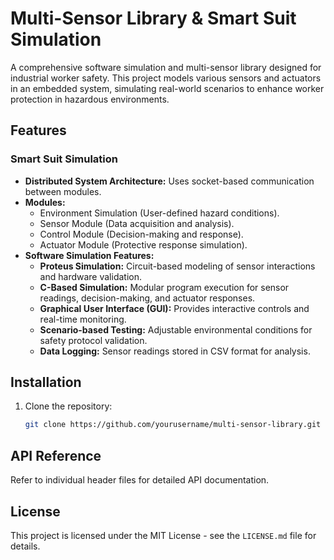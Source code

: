 # Multi-Sensor Library & Smart Suit Simulation

A comprehensive software simulation and multi-sensor library designed for industrial worker safety. This project models various sensors and actuators in an embedded system, simulating real-world scenarios to enhance worker protection in hazardous environments.

## Features



### Smart Suit Simulation
- **Distributed System Architecture:** Uses socket-based communication between modules.
- **Modules:**
  - Environment Simulation (User-defined hazard conditions).
  - Sensor Module (Data acquisition and analysis).
  - Control Module (Decision-making and response).
  - Actuator Module (Protective response simulation).
- **Software Simulation Features:**
  - **Proteus Simulation:** Circuit-based modeling of sensor interactions and hardware validation.
  - **C-Based Simulation:** Modular program execution for sensor readings, decision-making, and actuator responses.
  - **Graphical User Interface (GUI):** Provides interactive controls and real-time monitoring.
  - **Scenario-based Testing:** Adjustable environmental conditions for safety protocol validation.
  - **Data Logging:** Sensor readings stored in CSV format for analysis.

## Installation

1. Clone the repository:
   ```sh
   git clone https://github.com/yourusername/multi-sensor-library.git
   ```




## API Reference

Refer to individual header files for detailed API documentation.



## License

This project is licensed under the MIT License - see the `LICENSE.md` file for details.

